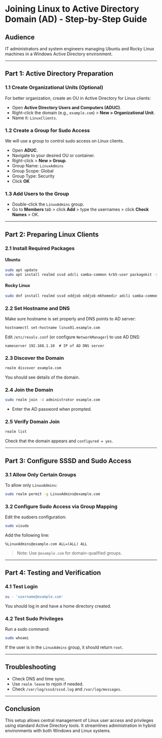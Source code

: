 # Joining Linux to Active Directory Domain (AD) - Step-by-Step Guide

## Audience

IT administrators and system engineers managing Ubuntu and Rocky Linux machines in a Windows Active Directory environment.

---

## Part 1: Active Directory Preparation

### 1.1 Create Organizational Units (Optional)

For better organization, create an OU in Active Directory for Linux clients:

- Open **Active Directory Users and Computers (ADUC)**.
- Right-click the domain (e.g., `example.com`) > **New > Organizational Unit**.
- Name it: `LinuxClients`.

### 1.2 Create a Group for Sudo Access

We will use a group to control sudo access on Linux clients.

- Open **ADUC**.
- Navigate to your desired OU or container.
- Right-click > **New > Group**.
- Group Name: `LinuxAdmins`
- Group Scope: Global
- Group Type: Security
- Click **OK**

### 1.3 Add Users to the Group

- Double-click the `LinuxAdmins` group.
- Go to **Members** tab > click **Add** > type the usernames > click **Check Names** > OK.

---

## Part 2: Preparing Linux Clients

### 2.1 Install Required Packages

#### Ubuntu

```bash
sudo apt update
sudo apt install realmd sssd adcli samba-common krb5-user packagekit -y
```

#### Rocky Linux

```bash
sudo dnf install realmd sssd oddjob oddjob-mkhomedir adcli samba-common-tools -y
```

### 2.2 Set Hostname and DNS

Make sure hostname is set properly and DNS points to AD server:

```bash
hostnamectl set-hostname linux01.example.com
```

Edit `/etc/resolv.conf` (or configure `NetworkManager`) to use AD DNS:

```
nameserver 192.168.1.10  # IP of AD DNS server
```

### 2.3 Discover the Domain

```bash
realm discover example.com
```

You should see details of the domain.

### 2.4 Join the Domain

```bash
sudo realm join -U administrator example.com
```

- Enter the AD password when prompted.

### 2.5 Verify Domain Join

```bash
realm list
```

Check that the domain appears and `configured = yes`.

---

## Part 3: Configure SSSD and Sudo Access

### 3.1 Allow Only Certain Groups

To allow only `LinuxAdmins`:

```bash
sudo realm permit -g LinuxAdmins@example.com
```

### 3.2 Configure Sudo Access via Group Mapping

Edit the sudoers configuration:

```bash
sudo visudo
```

Add the following line:

```
%LinuxAdmins@example.com ALL=(ALL) ALL
```

> Note: Use `@example.com` for domain-qualified groups.

---

## Part 4: Testing and Verification

### 4.1 Test Login

```bash
su - 'username@example.com'
```

You should log in and have a home directory created.

### 4.2 Test Sudo Privileges

Run a sudo command:

```bash
sudo whoami
```

If the user is in the `LinuxAdmins` group, it should return `root`.

---

## Troubleshooting

- Check DNS and time sync.
- Use `realm leave` to rejoin if needed.
- Check `/var/log/sssd/sssd.log` and `/var/log/messages`.

---

## Conclusion

This setup allows central management of Linux user access and privileges using standard Active Directory tools. It streamlines administration in hybrid environments with both Windows and Linux systems.

